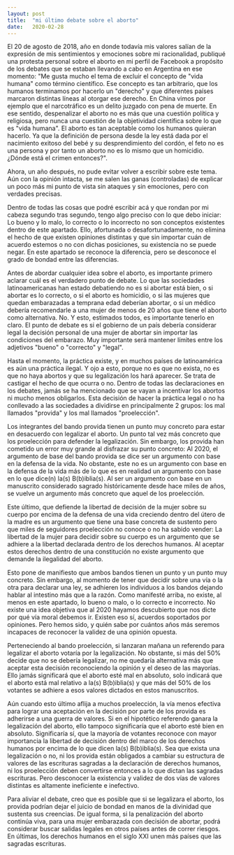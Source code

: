 ```yaml
---
layout: post
title:  "mi último debate sobre el aborto"
date:   2020-02-28
---
```



El 20 de agosto de 2018, año en donde todavía mis valores salían de la expresión de mis sentimientos y emociones sobre mi racionalidad, publiqué una protesta personal sobre el aborto en mi perfil de Facebook a propósito de los debates que se estaban llevando a cabo en Argentina en ese momento: "Me gusta mucho el tema de excluir el concepto de "vida humana" como término científico. Ese concepto es tan arbitrario, que los humanos terminamos por hacerlo un "derecho" y que diferentes países marcaron distintas líneas al otorgar ese derecho. En China vimos por ejemplo que el narcotráfico es un delito juzgado con pena de muerte. En ese sentido, despenalizar el aborto no es más que una cuestión política y religiosa, pero nunca una cuestión de la objetividad científica sobre lo que es "vida humana". El aborto es tan aceptable como los humanos quieran hacerlo. Ya que la definición de persona desde la ley está dada por el nacimiento exitoso del bebé y su desprendimiento del cordón, el feto no es una persona y por tanto un aborto no es lo mismo que un homicidio. ¿Dónde está el crimen entonces?". 

Ahora, un año después, no pude evitar volver a escribir sobre este tema. Aún con la opinión intacta, se me salen las ganas (controladas) de explicar un poco más mi punto de vista sin ataques y sin emociones, pero con verdades precisas. 

Dentro de todas las cosas que podré escribir acá y que rondan por mi cabeza segundo tras segundo, tengo algo preciso con lo que debo iniciar: Lo bueno y lo malo, lo correcto o lo incorrecto no son conceptos existentes dentro de este apartado. Ello, afortunada o desafortunadamente, no elimina el hecho de que existen opiniones distintas y que sin importar cuán de acuerdo estemos o no con dichas posiciones, su existencia no se puede negar. En este apartado se reconoce la diferencia, pero se desconoce el grado de bondad entre las diferencias. 

Antes de abordar cualquier idea sobre el aborto, es importante primero aclarar cuál es el verdadero punto de debate. Lo que las sociedades latinoamericanas han estado debatiendo no es si abortar está bien, o si abortar es lo correcto, o si el aborto es homicidio, o si las mujeres que quedan embarazadas a temprana edad deberían abortar, o si un médico debería recomendarle a una mujer de menos de 20 años que tiene el aborto como alternativa. No. Y esto, estimados todos, es importante tenerlo en claro. El punto de debate es si el gobierno de un país debería considerar legal la decisión personal de una mujer de abortar sin importar las condiciones del embarazo. Muy importante será mantener límites entre los adjetivos "bueno" o "correcto" y "legal".

Hasta el momento, la práctica existe, y en muchos países de latinoamérica es aún una práctica ilegal. Y ojo a esto, porque no es que no exista, no es que no haya abortos y que su legalización los hará aparecer. Se trata de castigar el hecho de que ocurra o no. Dentro de todas las declaraciones en los debates, jamás se ha mencionado que se vayan a incentivar los abortos ni mucho menos obligarlos. Esta decisión de hacer la práctica legal o no ha conllevado a las sociedades a dividirse en principalmente 2 grupos: los mal llamados "provida" y los mal llamados "proelección". 

Los integrantes del bando provida tienen un punto muy concreto para estar en desacuerdo con legalizar el aborto. Un punto tal vez más concreto que los proelección para defender la legalización. Sin embargo, los provida han cometido un error muy grande al disfrazar su punto concreto: Al 2020, el argumento de base del bando provida se dice ser un argumento con base en la defensa de la vida.  No obstante, este no es un argumento con base en la defensa de la vida más de lo que es en realidad un argumento con base en lo que dice(n) la(s) B(b)iblia(s). Al ser un argumento con base en un manuscrito considerado sagrado históricamente desde hace miles de años, se vuelve un argumento más concreto que aquel de los proelección. 

Este último, que defiende la libertad de decisión de la mujer sobre su cuerpo por encima de la defensa de una vida creciendo dentro del útero de la madre es un argumento que tiene una base concreta de sustento pero que miles de seguidores proelección no conoce o no ha sabido vender: La libertad de la mujer para decidir sobre su cuerpo es un argumento que se adhiere a la libertad declarada dentro de los derechos humanos. Al aceptar estos derechos dentro de una constitución no existe argumento que demande la ilegalidad del aborto. 

Esto pone de manifiesto que ambos bandos tienen un punto y un punto muy concreto. Sin embargo, al momento de tener que decidir sobre una vía o la otra para declarar una ley, se adhieren los individuos a los bandos dejando hablar al intestino más que a la razón. Como manifesté arriba, no existe, al menos en este apartado, lo bueno o malo, o lo correcto e incorrecto. No existe una idea objetiva que al 2020 hayamos descubierto que nos dicte por qué vía moral debemos ir. Existen eso sí, acuerdos soportados por opiniones. Pero hemos sido, y quién sabe por cuántos años más seremos incapaces de reconocer la validez de una opinión opuesta. 

Perteneciendo al bando proelección, si lanzaran mañana un referendo para legalizar el aborto votaría por la legalización. No obstante, si más del 50% decide que no se debería legalizar, no me quedaría alternativa más que aceptar esta decisión reconociendo la opinión y el deseo de las mayorías. Ello jamás significará que el aborto esté mal en absoluto, solo indicará que el aborto está mal relativo a la(s) B(b)iblia(s) y que más del 50% de los votantes se adhiere a esos valores dictados en estos manuscritos. 

Aún cuando esto último aflija a muchos proelección, la vía menos efectiva para lograr una aceptación en la decisión por parte de los provida es adherirse a una guerra de valores. Si en el hipotético referendo ganara la legalización del aborto, ello tampoco significaría que el aborto esté bien en absoluto. Significaría sí, que la mayoría de votantes reconoce con mayor importancia la libertad de decisión dentro del marco de los derechos humanos por encima de lo que dicen la(s) B(b)iblia(s). Sea que exista una legalización o no, ni los provida están obligados a cambiar su estructura de valores de las escrituras sagradas a la declaración de derechos humanos, ni los proelección deben convertirse entonces a lo que dictan las sagradas escrituras. Pero  desconocer la existencia y validez de dos vías de valores distintas es altamente ineficiente e inefectivo.  

Para aliviar el debate, creo que es posible que si se legalizara el aborto, los provida podrían dejar el juicio de bondad en manos de la divinidad que sustenta sus creencias. De igual forma, si la penalización del aborto continúa viva, para una mujer embarazada con decisión de abortar, podrá considerar buscar salidas legales en otros países antes de correr riesgos. En últimas, los derechos humanos en el siglo XXI unen más países que las sagradas escrituras.





